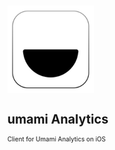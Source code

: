 <img src="Docs/Media/iOS-umami-Analytics.png" width="196" alt="umami Analytics App Icon">

# umami Analytics
Client for Umami Analytics on iOS